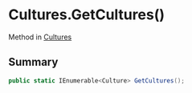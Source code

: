 # Cultures.GetCultures()

Method in [Cultures](/docs/api/csharp/yarn.unity.cultures.md)

## Summary



```csharp
public static IEnumerable<Culture> GetCultures();
```

